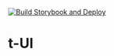 [![Build Storybook and Deploy](https://github.com/tumerorkun/tui/actions/workflows/storybook-to-pages.yml/badge.svg)](https://github.com/tumerorkun/tui/actions/workflows/storybook-to-pages.yml)

# t-UI
